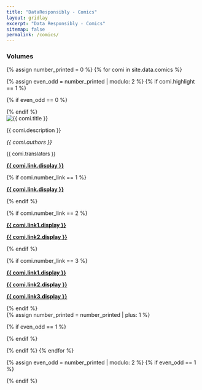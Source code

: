 ```yaml
---
title: "DataResponsibly - Comics"
layout: gridlay
excerpt: "Data Responsibly - Comics"
sitemap: false
permalink: /comics/
---
```


### Volumes

{% assign number_printed = 0 %}
{% for comi in site.data.comics %}

{% assign even_odd = number_printed | modulo: 2 %}
{% if comi.highlight == 1 %}

{% if even_odd == 0 %}
<div class="row">
{% endif %}

<div class="col-sm-6">
 <div class="well row">
  <div class="col-xs-4">
  <img src="{{ site.url }}{{ site.baseurl }}/images/{{ comi.image }}" class="img-responsive" width="auto" height="auto" style="float: left" />
  </div>
  <div class="col-xs-8">
  <pubtit>{{ comi.title }}</pubtit>
  <p>{{ comi.description }}</p>
  <p><em>{{ comi.authors }}</em></p>

  <p style="font-size:13px;">{{ comi.translators }}</p>

  <p><strong><a href="{{ comi.link.url }}">{{ comi.link.display }}</a></strong></p>

  {% if comi.number_link == 1 %}
  <p><strong><a href="{{ comi.link1.url }}">{{ comi.link.display }}</a></strong></p>
  {% endif %}

  {% if comi.number_link == 2 %}
  <p><strong><a href="{{ comi.link1.url }}">{{ comi.link1.display }}</a></strong></p>
  <p><strong><a href="{{ comi.link2.url }}">{{ comi.link2.display }}</a></strong></p>
  {% endif %}

  {% if comi.number_link == 3 %}
  <p><strong><a href="{{ comi.link1.url }}">{{ comi.link1.display }}</a></strong></p>
  <p><strong><a href="{{ comi.link2.url }}">{{ comi.link2.display }}</a></strong></p>
  <p><strong><a href="{{ comi.link3.url }}">{{ comi.link3.display }}</a></strong></p>
  {% endif %}
  </div>
 </div>
</div>
{% assign number_printed = number_printed | plus: 1 %}

{% if even_odd == 1 %}
</div>
{% endif %}

{% endif %}
{% endfor %}

{% assign even_odd = number_printed | modulo: 2 %}
{% if even_odd == 1 %}
</div>
{% endif %}
  